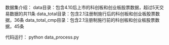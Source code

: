 数据集介绍：
data目录：包含4.10后上市的科创板和创业板股票数据，超过5天交易数据的共11条
data_total目录：包含2.1注册制施行后的科创板和创业板股票数据，36条
data_total_cmp目录：包含2.1注册制施行前的科创板和创业板股票数据，45条

代码运行：
python data_process.py
